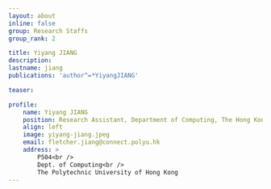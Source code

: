 ```yaml
---
layout: about
inline: false
group: Research Staffs
group_rank: 2

title: Yiyang JIANG
description: 
lastname: jiang
publications: 'author^=*YiyangJIANG'

teaser: 

profile:
    name: Yiyang JIANG
    position: Research Assistant, Department of Computing, The Hong Kong Polytechnic University
    align: left
    image: yiyang-jiang.jpeg
    email: fletcher.jiang@connect.polyu.hk
    address: >
        P504<br />
        Dept. of Computing<br />
        The Polytechnic University of Hong Kong
---
```




<!-- **Yiyang JIANG**

Research Assistant, Department of Computing, The Hong Kong Polytechnic University

[Homepage](https://github.com/fletcherjiang)
[Google Scholar](https://github.com/fletcherjiang)
[fletcher.jiang@connect.polyu.hk](mailto:fletcher.jiang@connect.polyu.hk) -->
